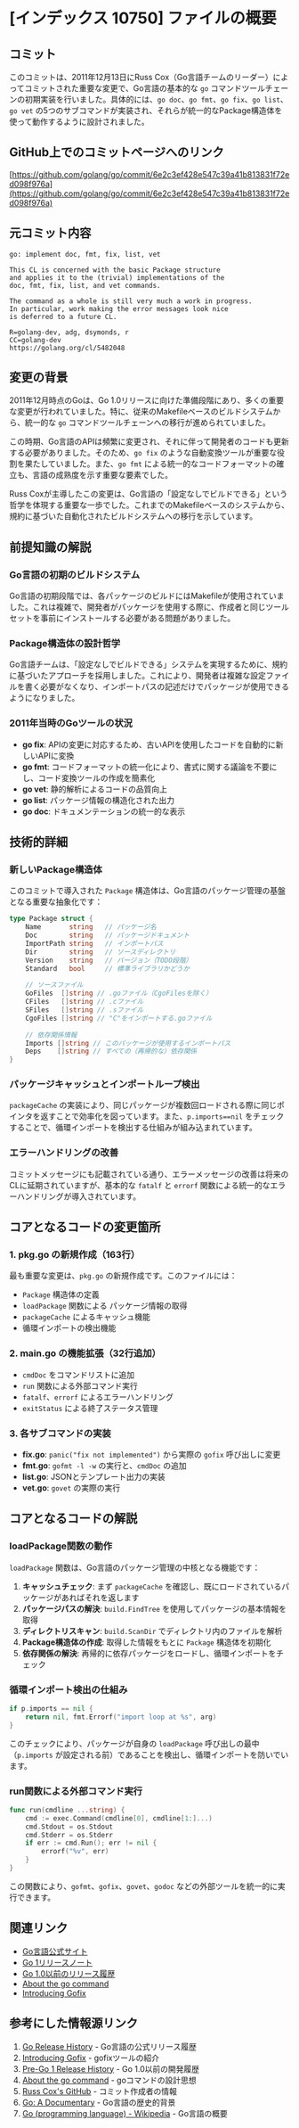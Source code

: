 # [インデックス 10750] ファイルの概要

## コミット

このコミットは、2011年12月13日にRuss Cox（Go言語チームのリーダー）によってコミットされた重要な変更で、Go言語の基本的な `go` コマンドツールチェーンの初期実装を行いました。具体的には、`go doc`、`go fmt`、`go fix`、`go list`、`go vet` の5つのサブコマンドが実装され、それらが統一的なPackage構造体を使って動作するように設計されました。

## GitHub上でのコミットページへのリンク

[https://github.com/golang/go/commit/6e2c3ef428e547c39a41b813831f72ed098f976a](https://github.com/golang/go/commit/6e2c3ef428e547c39a41b813831f72ed098f976a)

## 元コミット内容

```
go: implement doc, fmt, fix, list, vet

This CL is concerned with the basic Package structure
and applies it to the (trivial) implementations of the
doc, fmt, fix, list, and vet commands.

The command as a whole is still very much a work in progress.
In particular, work making the error messages look nice
is deferred to a future CL.

R=golang-dev, adg, dsymonds, r
CC=golang-dev
https://golang.org/cl/5482048
```

## 変更の背景

2011年12月時点のGoは、Go 1.0リリースに向けた準備段階にあり、多くの重要な変更が行われていました。特に、従来のMakefileベースのビルドシステムから、統一的な `go` コマンドツールチェーンへの移行が進められていました。

この時期、Go言語のAPIは頻繁に変更され、それに伴って開発者のコードも更新する必要がありました。そのため、`go fix` のような自動変換ツールが重要な役割を果たしていました。また、`go fmt` による統一的なコードフォーマットの確立も、言語の成熟度を示す重要な要素でした。

Russ Coxが主導したこの変更は、Go言語の「設定なしでビルドできる」という哲学を体現する重要な一歩でした。これまでのMakefileベースのシステムから、規約に基づいた自動化されたビルドシステムへの移行を示しています。

## 前提知識の解説

### Go言語の初期のビルドシステム

Go言語の初期段階では、各パッケージのビルドにはMakefileが使用されていました。これは複雑で、開発者がパッケージを使用する際に、作成者と同じツールセットを事前にインストールする必要がある問題がありました。

### Package構造体の設計哲学

Go言語チームは、「設定なしでビルドできる」システムを実現するために、規約に基づいたアプローチを採用しました。これにより、開発者は複雑な設定ファイルを書く必要がなくなり、インポートパスの記述だけでパッケージが使用できるようになりました。

### 2011年当時のGoツールの状況

- **go fix**: APIの変更に対応するため、古いAPIを使用したコードを自動的に新しいAPIに変換
- **go fmt**: コードフォーマットの統一化により、書式に関する議論を不要にし、コード変換ツールの作成を簡素化
- **go vet**: 静的解析によるコードの品質向上
- **go list**: パッケージ情報の構造化された出力
- **go doc**: ドキュメンテーションの統一的な表示

## 技術的詳細

### 新しいPackage構造体

このコミットで導入された `Package` 構造体は、Go言語のパッケージ管理の基盤となる重要な抽象化です：

```go
type Package struct {
    Name       string   // パッケージ名
    Doc        string   // パッケージドキュメント
    ImportPath string   // インポートパス
    Dir        string   // ソースディレクトリ
    Version    string   // バージョン（TODO段階）
    Standard   bool     // 標準ライブラリかどうか
    
    // ソースファイル
    GoFiles  []string // .goファイル（CgoFilesを除く）
    CFiles   []string // .cファイル
    SFiles   []string // .sファイル
    CgoFiles []string // "C"をインポートする.goファイル
    
    // 依存関係情報
    Imports []string // このパッケージが使用するインポートパス
    Deps    []string // すべての（再帰的な）依存関係
}
```

### パッケージキャッシュとインポートループ検出

`packageCache` の実装により、同じパッケージが複数回ロードされる際に同じポインタを返すことで効率化を図っています。また、`p.imports==nil` をチェックすることで、循環インポートを検出する仕組みが組み込まれています。

### エラーハンドリングの改善

コミットメッセージにも記載されている通り、エラーメッセージの改善は将来のCLに延期されていますが、基本的な `fatalf` と `errorf` 関数による統一的なエラーハンドリングが導入されています。

## コアとなるコードの変更箇所

### 1. pkg.go の新規作成（163行）

最も重要な変更は、`pkg.go` の新規作成です。このファイルには：

- `Package` 構造体の定義
- `loadPackage` 関数による パッケージ情報の取得
- `packageCache` によるキャッシュ機能
- 循環インポートの検出機能

### 2. main.go の機能拡張（32行追加）

- `cmdDoc` をコマンドリストに追加
- `run` 関数による外部コマンド実行
- `fatalf`、`errorf` によるエラーハンドリング
- `exitStatus` による終了ステータス管理

### 3. 各サブコマンドの実装

- **fix.go**: `panic("fix not implemented")` から実際の `gofix` 呼び出しに変更
- **fmt.go**: `gofmt -l -w` の実行と、`cmdDoc` の追加
- **list.go**: JSONとテンプレート出力の実装
- **vet.go**: `govet` の実際の実行

## コアとなるコードの解説

### loadPackage関数の動作

`loadPackage` 関数は、Go言語のパッケージ管理の中核となる機能です：

1. **キャッシュチェック**: まず `packageCache` を確認し、既にロードされているパッケージがあればそれを返します
2. **パッケージパスの解決**: `build.FindTree` を使用してパッケージの基本情報を取得
3. **ディレクトリスキャン**: `build.ScanDir` でディレクトリ内のファイルを解析
4. **Package構造体の作成**: 取得した情報をもとに `Package` 構造体を初期化
5. **依存関係の解決**: 再帰的に依存パッケージをロードし、循環インポートをチェック

### 循環インポート検出の仕組み

```go
if p.imports == nil {
    return nil, fmt.Errorf("import loop at %s", arg)
}
```

このチェックにより、パッケージが自身の `loadPackage` 呼び出しの最中（`p.imports` が設定される前）であることを検出し、循環インポートを防いでいます。

### run関数による外部コマンド実行

```go
func run(cmdline ...string) {
    cmd := exec.Command(cmdline[0], cmdline[1:]...)
    cmd.Stdout = os.Stdout
    cmd.Stderr = os.Stderr
    if err := cmd.Run(); err != nil {
        errorf("%v", err)
    }
}
```

この関数により、`gofmt`、`gofix`、`govet`、`godoc` などの外部ツールを統一的に実行できます。

## 関連リンク

- [Go言語公式サイト](https://go.dev/)
- [Go 1リリースノート](https://go.dev/doc/go1)
- [Go 1.0以前のリリース履歴](https://go.dev/doc/devel/pre_go1)
- [About the go command](https://go.dev/doc/articles/go_command)
- [Introducing Gofix](https://go.dev/blog/introducing-gofix)

## 参考にした情報源リンク

1. [Go Release History](https://go.dev/doc/devel/release) - Go言語の公式リリース履歴
2. [Introducing Gofix](https://go.dev/blog/introducing-gofix) - gofixツールの紹介
3. [Pre-Go 1 Release History](https://go.dev/doc/devel/pre_go1) - Go 1.0以前の開発履歴
4. [About the go command](https://go.dev/doc/articles/go_command) - goコマンドの設計思想
5. [Russ Cox's GitHub](https://github.com/rsc) - コミット作成者の情報
6. [Go: A Documentary](https://golang.design/history/) - Go言語の歴史的背景
7. [Go (programming language) - Wikipedia](https://en.wikipedia.org/wiki/Go_(programming_language)) - Go言語の概要
